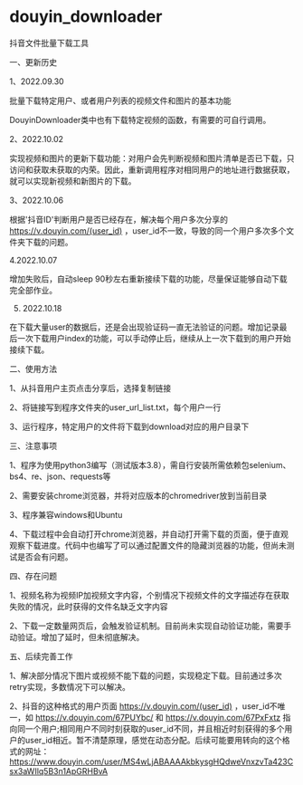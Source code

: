 # douyin_downloader
抖音文件批量下载工具

一、更新历史

1、2022.09.30 

批量下载特定用户、或者用户列表的视频文件和图片的基本功能

DouyinDownloader类中也有下载特定视频的函数，有需要的可自行调用。

2、2022.10.02

实现视频和图片的更新下载功能：对用户会先判断视频和图片清单是否已下载，只访问和获取未获取的内荣。因此，重新调用程序对相同用户的地址进行数据获取，就可以实现新视频和新图片的下载。

3、2022.10.06

根据'抖音ID'判断用户是否已经存在，解决每个用户多次分享的 https://v.douyin.com/(user_id) ，user_id不一致，导致的同一个用户多次多个文件夹下载的问题。

4.2022.10.07

增加失败后，自动sleep 90秒左右重新接续下载的功能，尽量保证能够自动下载完全部作业。

5. 2022.10.18

在下载大量user的数据后，还是会出现验证码一直无法验证的问题。增加记录最后一次下载用户index的功能，可以手动停止后，继续从上一次下载到的用户开始接续下载。

二、使用方法

1、从抖音用户主页点击分享后，选择复制链接

2、将链接写到程序文件夹的user_url_list.txt，每个用户一行

3、运行程序，特定用户的文件将下载到download对应的用户目录下


三、注意事项

1、程序为使用python3编写（测试版本3.8），需自行安装所需依赖包selenium、bs4、re、json、requests等

2、需要安装chrome浏览器，并将对应版本的chromedriver放到当前目录

3、程序兼容windows和Ubuntu

4、下载过程中会自动打开chrome浏览器，并自动打开需下载的页面，便于直观观察下载进度。代码中也编写了可以通过配置文件的隐藏浏览器的功能，但尚未测试是否会有问题。


四、存在问题

1、视频名称为视频IP加视频文字内容，个别情况下视频文件的文字描述存在获取失败的情况，此时获得的文件名缺乏文字内容

2、下载一定数量网页后，会触发验证机制。目前尚未实现自动验证功能，需要手动验证。增加了延时，但未彻底解决。


五、后续完善工作

1、解决部分情况下图片或视频不能下载的问题，实现稳定下载。目前通过多次retry实现，多数情况下可以解决。

2、抖音的这种格式的用户页面 https://v.douyin.com/(user_id) ，user_id不唯一，如 https://v.douyin.com/67PUYbc/ 和 https://v.douyin.com/67PxFxtz 指向同一个用户;相同用户不同时刻获取的user_id不同，并且相近时刻获得的多个用户的user_id相近。暂不清楚原理，感觉在动态分配。后续可能要用转向的这个格式的网址：https://www.douyin.com/user/MS4wLjABAAAAkbkysgHQdweVnxzvTa423Csx3aWIlq5B3n1ApGRHBvA
